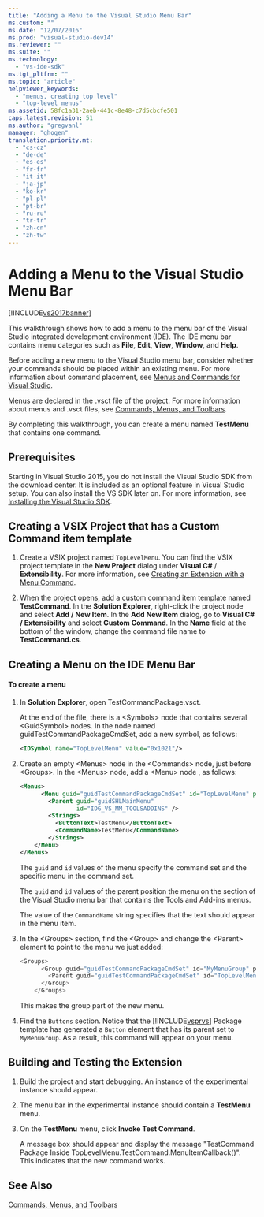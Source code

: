 ```yaml
---
title: "Adding a Menu to the Visual Studio Menu Bar"
ms.custom: ""
ms.date: "12/07/2016"
ms.prod: "visual-studio-dev14"
ms.reviewer: ""
ms.suite: ""
ms.technology: 
  - "vs-ide-sdk"
ms.tgt_pltfrm: ""
ms.topic: "article"
helpviewer_keywords: 
  - "menus, creating top level"
  - "top-level menus"
ms.assetid: 58fc1a31-2aeb-441c-8e48-c7d5cbcfe501
caps.latest.revision: 51
ms.author: "gregvanl"
manager: "ghogen"
translation.priority.mt: 
  - "cs-cz"
  - "de-de"
  - "es-es"
  - "fr-fr"
  - "it-it"
  - "ja-jp"
  - "ko-kr"
  - "pl-pl"
  - "pt-br"
  - "ru-ru"
  - "tr-tr"
  - "zh-cn"
  - "zh-tw"
---
```

# Adding a Menu to the Visual Studio Menu Bar
[!INCLUDE[vs2017banner](../code-quality/includes/vs2017banner.md)]

This walkthrough shows how to add a menu to the menu bar of the Visual Studio integrated development environment (IDE). The IDE menu bar contains menu categories such as **File**, **Edit**, **View**, **Window**, and **Help**.  
  
 Before adding a new menu to the Visual Studio menu bar, consider whether your commands should be placed within an existing menu. For more information about command placement, see [Menus and Commands for Visual Studio](../extensibility/ux-guidelines/menus-and-commands-for-visual-studio.md).  
  
 Menus are declared in the .vsct file of the project. For more information about menus and .vsct files, see [Commands, Menus, and Toolbars](../extensibility/internals/commands--menus--and-toolbars.md).  
  
 By completing this walkthrough, you can create a menu named **TestMenu** that contains one command.  
  
## Prerequisites  
 Starting in Visual Studio 2015, you do not install the Visual Studio SDK from the download center. It is included as an optional feature in Visual Studio setup. You can also install the VS SDK later on. For more information, see [Installing the Visual Studio SDK](../extensibility/installing-the-visual-studio-sdk.md).  
  
## Creating a VSIX Project that has a Custom Command item template  
  
1.  Create a VSIX project named `TopLevelMenu`. You can find the VSIX project template in the **New Project** dialog under **Visual C#** / **Extensibility**.  For more information, see [Creating an Extension with a Menu Command](../extensibility/creating-an-extension-with-a-menu-command.md).  
  
2.  When the project opens, add a custom command item template named **TestCommand**. In the **Solution Explorer**, right-click the project node and select **Add / New Item**. In the **Add New Item** dialog, go to **Visual C# / Extensibility** and select **Custom Command**. In the **Name** field at the bottom of the window, change the command file name to **TestCommand.cs**.  
  
## Creating a Menu on the IDE Menu Bar  
  
#### To create a menu  
  
1.  In **Solution Explorer**, open TestCommandPackage.vsct.  
  
     At the end of the file, there is a \<Symbols> node that contains several \<GuidSymbol> nodes. In the node named guidTestCommandPackageCmdSet, add a new symbol, as follows:  
  
    ```xml  
    <IDSymbol name="TopLevelMenu" value="0x1021"/>  
    ```  
  
2.  Create an empty \<Menus> node in the \<Commands> node, just before \<Groups>. In the \<Menus> node, add a \<Menu> node , as follows:  
  
    ```xml  
    <Menus>  
          <Menu guid="guidTestCommandPackageCmdSet" id="TopLevelMenu" priority="0x700" type="Menu">  
            <Parent guid="guidSHLMainMenu"  
                    id="IDG_VS_MM_TOOLSADDINS" />  
            <Strings>  
              <ButtonText>TestMenu</ButtonText>  
              <CommandName>TestMenu</CommandName>  
            </Strings>  
        </Menu>  
    </Menus>  
    ```  
  
     The `guid` and `id` values of the menu specify the command set and the specific menu in the command set.  
  
     The `guid` and `id` values of the parent position the menu on the section of the Visual Studio menu bar that contains the Tools and Add-ins menus.  
  
     The value of the `CommandName` string specifies that the text should appear in the menu item.  
  
3.  In the \<Groups> section, find the \<Group> and change the \<Parent> element to point to the menu we just added:  
  
    ```c#  
    <Groups>  
          <Group guid="guidTestCommandPackageCmdSet" id="MyMenuGroup" priority="0x0600">  
            <Parent guid="guidTestCommandPackageCmdSet" id="TopLevelMenu"/>  
          </Group>  
        </Groups>  
    ```  
  
     This makes the group part of the new menu.  
  
4.  Find the `Buttons` section. Notice that the [!INCLUDE[vsprvs](../code-quality/includes/vsprvs_md.md)] Package template has generated a `Button` element that has its parent set to `MyMenuGroup`. As a result, this command will appear on your menu.  
  
## Building and Testing the Extension  
  
1.  Build the project and start debugging. An instance of the experimental instance should appear.  
  
2.  The menu bar in the experimental instance should contain a **TestMenu** menu.  
  
3.  On the **TestMenu** menu, click **Invoke Test Command**.  
  
     A message box should appear and display the message "TestCommand Package Inside TopLevelMenu.TestCommand.MenuItemCallback()". This indicates that the new command works.  
  
## See Also  
 [Commands, Menus, and Toolbars](../extensibility/internals/commands--menus--and-toolbars.md)